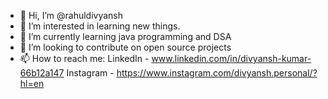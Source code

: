- 👋 Hi, I’m @rahuldivyansh
- 👀 I’m interested in learning new things.
- 🌱 I’m currently learning java programming and DSA
- 💞️ I’m looking to contribute on open source projects 
- 📫 How to reach me: LinkedIn - www.linkedin.com/in/divyansh-kumar-66b12a147
                      Instagram - https://www.instagram.com/divyansh.personal/?hl=en

<!---
rahuldivyansh/rahuldivyansh is a ✨ special ✨ repository because its `README.md` (this file) appears on your GitHub profile.
You can click the Preview link to take a look at your changes.
--->
